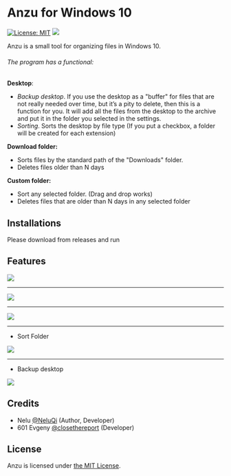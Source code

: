 # Anzu for Windows 10

[![License: MIT](https://img.shields.io/badge/License-MIT-yellow.svg)](https://opensource.org/licenses/MIT)
![](https://img.shields.io/badge/Beta-1.0-green.svg)

Anzu is a small tool for organizing files in Windows 10.

###### The program has a functional:
**Desktop**:
- *Backup desktop*. If you use the desktop as a "buffer" for files that are not really needed over time, but it’s a pity to delete, then this is a function for you. It will add all the files from the desktop to the archive and put it in the folder you selected in the settings.
- *Sorting*. Sorts the desktop by file type (If you put a checkbox, a folder will be created for each extension)

**Download folder:**
- Sorts files by the standard path of the "Downloads" folder.
- Deletes files older than N days

**Custom folder:**
- Sort any selected folder. (Drag and drop works)
- Deletes files that are older than N days in any selected folder


## Installations

Please download from releases and run

## Features

![](https://i.imgur.com/lB5LMJk.png)

------------


![](https://i.imgur.com/1V3ssjo.png)

------------


![](https://i.imgur.com/5mmGZtD.png)

------------


* Sort Folder

![](https://i.imgur.com/F4GRe65.gif)


------------


* Backup desktop

![](https://i.imgur.com/IPEkFv3.gif)


## Credits

* Nelu [@NeluQi](https://github.com/NeluQi/) (Author, Developer)
* 601 Evgeny [@closethereport](https://github.com/closethereport) (Developer)


## License

Anzu is licensed under [the MIT License](LICENSE.txt).
